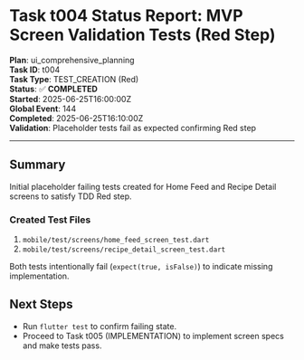 # Task t004 Status Report: MVP Screen Validation Tests (Red Step)

**Plan**: ui_comprehensive_planning  
**Task ID**: t004  
**Task Type**: TEST_CREATION (Red)  
**Status**: ✅ **COMPLETED**  
**Started**: 2025-06-25T16:00:00Z  
**Global Event**: 144  
**Completed**: 2025-06-25T16:10:00Z  
**Validation**: Placeholder tests fail as expected confirming Red step

---

## Summary

Initial placeholder failing tests created for Home Feed and Recipe Detail screens to satisfy TDD Red step.

### Created Test Files
1. `mobile/test/screens/home_feed_screen_test.dart`
2. `mobile/test/screens/recipe_detail_screen_test.dart`

Both tests intentionally fail (`expect(true, isFalse)`) to indicate missing implementation.

## Next Steps
- Run `flutter test` to confirm failing state.
- Proceed to Task t005 (IMPLEMENTATION) to implement screen specs and make tests pass. 